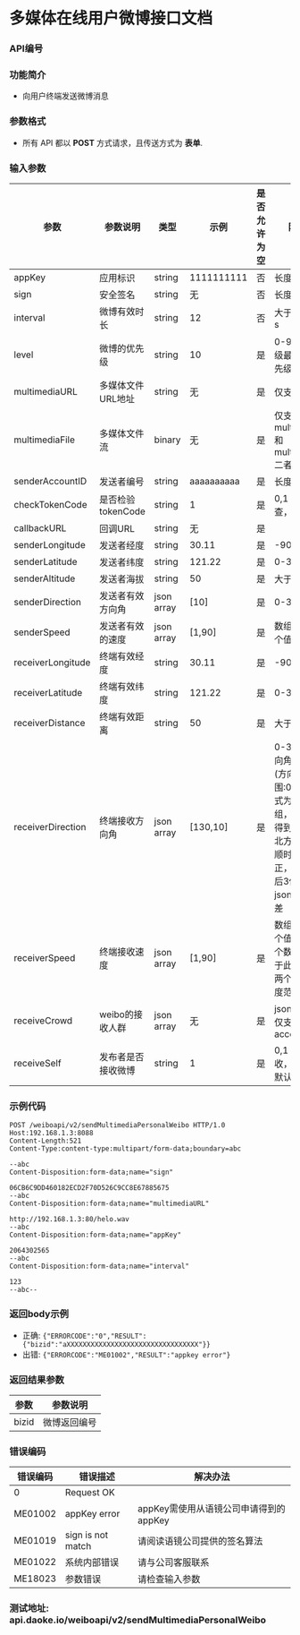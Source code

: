 
多媒体在线用户微博接口文档
====================

### API编号

### 功能简介
* 向用户终端发送微博消息

### 参数格式
* 所有 API 都以 **POST** 方式请求，且传送方式为 **表单**.


### 输入参数

 参数             |参数说明           |  类型       |   示例         |是否允许为空|  限制条件
------------------|-------------------|-------------|----------------|------------|---------------
 appKey           | 应用标识          | string      |  1111111111    |否          | 长度不大于10
 sign             | 安全签名          | string      |  无            |否          | 长度为40
 interval         | 微博有效时长      | string      | 12             |否          | 大于0，单位：s
 level            | 微博的优先级      | string      | 10             |是          | 0-99， 0:优先级最高，99:优先级最低
 multimediaURL    | 多媒体文件URL地址 | string      | 无             |是          | 仅支持音频
 multimediaFile   | 多媒体文件流      | binary      | 无             |是          | 仅支持音频，multimediaURL和multimediaFile二者必选其一
 senderAccountID  | 发送者编号        | string      | aaaaaaaaaa     |是          | 长度为10
 checkTokenCode   | 是否检验tokenCode | string      | 1              |是          | 0,1  0：不检查，1：检查
 callbackURL      | 回调URL           | string      | 无             |是          |
 senderLongitude  | 发送者经度        | string      | 30.11          |是          | -90~90
 senderLatitude   | 发送者纬度        | string      | 121.22         |是          | 0-360
 senderAltitude   | 发送者海拔        | string      | 50             |是          | 大于0
 senderDirection  | 发送者有效方向角  | json array  | [10]           |是          | 0-360, -1
 senderSpeed      | 发送者有效的速度  | json array  | [1,90]         |是          | 数组有1个或2个值
 receiverLongitude| 终端有效经度      | string      | 30.11          |是          | -90~90
 receiverLatitude | 终端有效纬度      | string      | 121.22         |是          | 0-360
 receiverDistance | 终端有效距离      | string      | 50             |是          | 大于0
 receiverDirection| 终端接收方向角    | json array  | [130,10]       |是          | 0-360, -1。方向角及允许误差(方向范围:0~360),格式为json数组，-1表示未得到方向角，正北方向为0度，顺时>针方向为正，保留小数点后3位,第二个json元素代表误差
 receiverSpeed    | 终端接收速度      | json array  | [1,90]         |是          | 数组有1个或2个值，若只有一个数，则表示大于此速度，若有两个数则表示速度范围
 receiveCrowd     | weibo的接收人群   | json array  | 无             |是          | json对象中元素仅支持accountID
 receiveSelf      | 发布者是否接收微博| string      | 1              |是          | 0,1 0表示不接收，1表示接收, 默认其值为1


### 示例代码

    POST /weiboapi/v2/sendMultimediaPersonalWeibo HTTP/1.0
    Host:192.168.1.3:8088
    Content-Length:521
    Content-Type:content-type:multipart/form-data;boundary=abc
    
    --abc
    Content-Disposition:form-data;name="sign"
    
    06CB6C9DD460182ECD2F70D526C9CC8E67885675
    --abc
    Content-Disposition:form-data;name="multimediaURL"
    
    http://192.168.1.3:80/helo.wav
    --abc
    Content-Disposition:form-data;name="appKey"
    
    2064302565
    --abc
    Content-Disposition:form-data;name="interval"
    
    123
    --abc--


### 返回body示例

* 正确: `{"ERRORCODE":"0","RESULT":{"bizid":"aXXXXXXXXXXXXXXXXXXXXXXXXXXXXXXXXX"}}`
* 出错: `{"ERRORCODE":"ME01002","RESULT":"appkey error"}`


### 返回结果参数

参数                | 参数说明
--------------------|-------------------------------------------
bizid               | 微博返回编号


### 错误编码

 错误编码   | 错误描述                  | 解决办法
------------|---------------------------|------------------
 0          | Request OK                |
 ME01002    | appKey error              | appKey需使用从语镜公司申请得到的appKey
 ME01019    | sign is not match         | 请阅读语镜公司提供的签名算法
 ME01022    | 系统内部错误              | 请与公司客服联系
 ME18023    | 参数错误                  | 请检查输入参数


### 测试地址: api.daoke.io/weiboapi/v2/sendMultimediaPersonalWeibo



